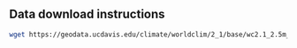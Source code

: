 ## Data download instructions
```bash
wget https://geodata.ucdavis.edu/climate/worldclim/2_1/base/wc2.1_2.5m_bio.zip && unzip wc2.1_2.5m_bio.zip && rm wc2.1_2.5m_bio.zip
```